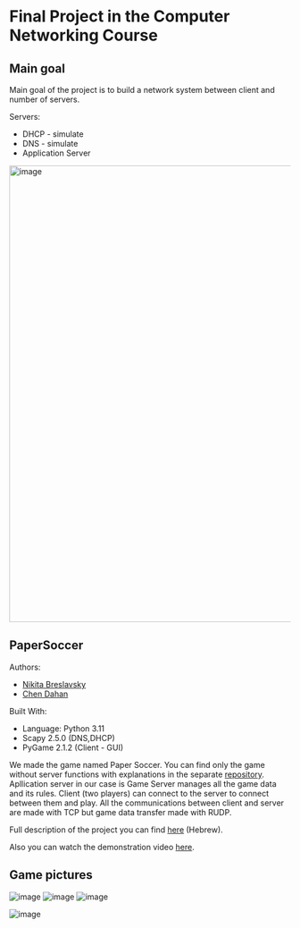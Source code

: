 # Final Project in the Computer Networking Course

## Main goal

Main goal of the project is to build a network system between client and number of servers.

Servers:
  * DHCP - simulate
  * DNS - simulate
  * Application Server
  
  
<img width="817" alt="image" src="https://user-images.githubusercontent.com/70432147/224736003-edd70843-f005-40c7-8822-5aad167492c6.png">

## PaperSoccer

Authors:

* [Nikita Breslavsky](https://github.com/NickBres)
* [Chen Dahan](https://github.com/ChenDahan13)


Built With:
* Language: Python 3.11
* Scapy 2.5.0 (DNS,DHCP)
* PyGame 2.1.2 (Client - GUI)

We made the game named Paper Soccer. You can find only the game without server functions with explanations in the separate [repository](https://github.com/NickBres/PaperSoccer).
Apllication server in our case is Game Server manages all the game data and its rules. Client (two players) can connect to the server to connect between them and play. All the communications between client and server are made with TCP but game data transfer made with RUDP.

Full description of the project you can find [here](https://github.com/NickBres/Project/blob/master/readme.pdf) (Hebrew).

Also you can watch the demonstration video [here](https://youtu.be/lagbQ4JMk3g).

## Game pictures

![image](https://user-images.githubusercontent.com/70432147/224742703-a77eb6c6-7ba8-41dd-9c37-dbbf72382e7c.png)
![image](https://user-images.githubusercontent.com/70432147/224742726-7295e49c-227c-408e-95af-1e03766e7f69.png)
![image](https://user-images.githubusercontent.com/70432147/224742767-5daeef20-a06c-4e86-b202-acf6a8e8e6c1.png)






















![image](https://github.com/NickBres/Project/blob/master/graphics/barak.png)


